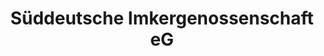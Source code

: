 ---
title: "Süddeutsche Imkergenossenschaft eG"
url: /goeppingen/sueddeutsche-imkergenossenschaft-eg/
shop: Supermarkt
---
